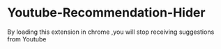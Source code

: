 # Youtube-Recommendation-Hider
By loading this extension in chrome ,you will stop receiving suggestions from Youtube

